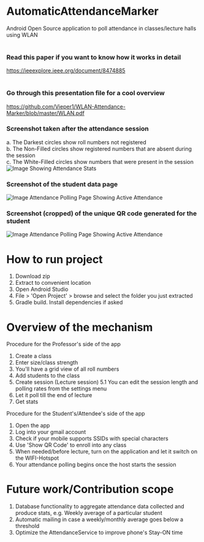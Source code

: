 # AutomaticAttendanceMarker
Android Open Source application to poll attendance in classes/lecture halls using WLAN
<br/><br/>

### Read this paper if you want to know how it works in detail
https://ieeexplore.ieee.org/document/8474885
<br/><br/>

### Go through this presentation file for a cool overview
https://github.com/Vieper1/WLAN-Attendance-Marker/blob/master/WLAN.pdf


### Screenshot taken after the attendance session<br/>
a. The Darkest circles show roll numbers not registered<br/>
b. The Non-Filled circles show registered numbers that are absent during the session<br/>
c. The White-Filled circles show numbers that were present in the session<br/>
![Image Showing Attendance Stats](https://github.com/Vieper1/WLAN-Attendance-Marker/blob/master/Screenshots/WLAN%20Screenshot%201.png)

### Screenshot of the student data page<br/>
![Image Attendance Polling Page Showing Active Attendance](https://github.com/Vieper1/WLAN-Attendance-Marker/blob/master/Screenshots/WLAN%20Screenshot%202.png)

### Screenshot (cropped) of the unique QR code generated for the student
![Image Attendance Polling Page Showing Active Attendance](https://github.com/Vieper1/WLAN-Attendance-Marker/blob/master/Screenshots/WLAN%20Screenshot%203.png)


# How to run project
1. Download zip
2. Extract to convenient location
3. Open Android Studio
4. File > 'Open Project' > browse and select the folder you just extracted
5. Gradle build. Install dependencies if asked

# Overview of the mechanism
Procedure for the Professor's side of the app
1. Create a class
2. Enter size/class strength
3. You'll have a grid view of all roll numbers
4. Add students to the class
5. Create session (Lecture session)
  5.1 You can edit the session length and polling rates from the settings menu
6. Let it poll till the end of lecture
7. Get stats

Procedure for the Student's/Attendee's side of the app
1. Open the app
2. Log into your gmail account
3. Check if your mobile supports SSIDs with special characters
4. Use 'Show QR Code' to enroll into any class
5. When needed/before lecture, turn on the application and let it switch on the WIFI-Hotspot
6. Your attendance polling begins once the host starts the session

# Future work/Contribution scope
1. Database functionality to aggregate attendance data collected and produce stats, e.g. Weekly average of a particular student
2. Automatic mailing in case a weekly/monthly average goes below a threshold
3. Optimize the AttendanceService to improve phone's Stay-ON time
